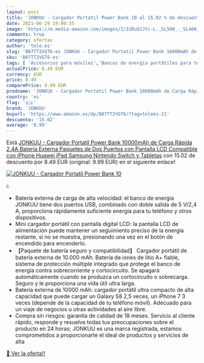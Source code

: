 ```yaml
---
layout: post
title: 'JONKUU - Cargador Portatil Power Bank 10 al 15.02 % de descuento'
date: 2021-06-29 19:00:55
image: 'https://m.media-amazon.com/images/I/31RuOJJtc-L._SL500_._SL400_.jpg'
comments: true
category: ofertas
author: 'tole.es'
slug: 'B07TT2VGT6-es JONKUU - Cargador Portatil Power Bank 10000mAh de Carga...'
sku: 'B07TT2VGT6-es'
tags: [ 'Accesorios para móviles','Bancos de energía portátiles para teléfonos móviles','Cargadores para móviles','Comunicación móvil y accesorios','Electrónica','ipad','iphone','jonkuu', ]
actualPrice: 8.49 EUR
currency: EUR
price: 8.49
comparePrice: 9.99 EUR
prodname: 'JONKUU - Cargador Portatil Power Bank 10000mAh de Carga Rápida 2.4A Batería Externa Paquetes de Dos Puertos con Pantalla LCD Compatible con iPhone Huawei iPad Samsung Nintendo Switch y Tabletas'
country: 'es'
flag: '🇪🇸'
brand: 'JONKUU'
buyurl: 'https://www.amazon.es/dp/B07TT2VGT6/?tag=tolees-21'
descuento: '15.02'
average: '8.99'
---
```


Está [JONKUU - Cargador Portatil Power Bank 10000mAh de Carga Rápida 2.4A Batería Externa Paquetes de Dos Puertos con Pantalla LCD Compatible con iPhone Huawei iPad Samsung Nintendo Switch y Tabletas](https://www.amazon.es/dp/B07TT2VGT6/?tag=tolees-21) con 15.02 de descuento por 8.49 EUR (original: 9.99 EUR) en el siguiente enlace!

[![JONKUU - Cargador Portatil Power Bank 10](https://m.media-amazon.com/images/I/31RuOJJtc-L._SL500_._SL400_.jpg)](https://www.amazon.es/dp/B07TT2VGT6/?tag=tolees-21)

ℹ️:

- Batería externa de carga de alta velocidad: el banco de energía JONKUU tiene dos puertos USB, combinado con doble salida de 5 V/2,4 A, proporciona rápidamente suficiente energía para tu teléfono y otros dispositivos.
- Mini cargador portátil con pantalla digital LCD: la pantalla LCD de alimentación puede mantener un seguimiento preciso de la energía restante, si no se muestra, presionando una vez en el botón de encendido para encenderlo.
- 【Paquete de batería seguro y compatibilidad】 Cargador portátil de batería externa de 10.000 mAh. Batería de iones de litio A+ fiable, sistema de protección múltiple integrado que protege el banco de energía contra sobrecorriente y cortocircuito. Se apagará automáticamente cuando se produzca un cortocircuito o sobrecarga. Seguro y le proporciona una vida útil ultra larga.
- Batería externa de 10000 mAh: cargador portátil ultra compacto de alta capacidad que puede cargar un Galaxy S8 2,5 veces, un iPhone 7 3 veces (depende de la capacidad de tu teléfono móvil). Adecuado para un viaje de negocios u otras actividades al aire libre.
- Compra sin riesgos: garantía de calidad de 18 meses. Servicio al cliente rápido, responde y resuelve todas tus preocupaciones sobre el producto en 24 horas; JONKUU es una marca registrada, estamos comprometidos a proporcionarte el ideal de productos y servicios de alta

[🛒 Ver la oferta!!](https://www.amazon.es/dp/B07TT2VGT6/?tag=tolees-21)

